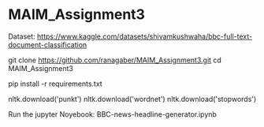 # MAIM_Assignment3
Dataset: https://www.kaggle.com/datasets/shivamkushwaha/bbc-full-text-document-classification

git clone https://github.com/ranagaber/MAIM_Assignment3.git
cd MAIM_Assignment3

pip install -r requirements.txt

nltk.download('punkt')
nltk.download('wordnet')
nltk.download('stopwords')

Run the jupyter Noyebook: BBC-news-headline-generator.ipynb
